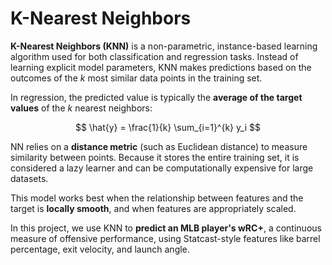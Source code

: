 # K-Nearest Neighbors

**K-Nearest Neighbors (KNN)** is a non-parametric, instance-based learning algorithm used for both classification and regression tasks. Instead of learning explicit model parameters, KNN makes predictions based on the outcomes of the $k$ most similar data points in the training set.

In regression, the predicted value is typically the **average of the target values** of the $k$ nearest neighbors:

$$
\hat{y} = \frac{1}{k} \sum_{i=1}^{k} y_i
$$

NN relies on a **distance metric** (such as Euclidean distance) to measure similarity between points. Because it stores the entire training set, it is considered a lazy learner and can be computationally expensive for large datasets.

This model works best when the relationship between features and the target is **locally smooth**, and when features are appropriately scaled.

In this project, we use KNN to **predict an MLB player's wRC+**, a continuous measure of offensive performance, using Statcast-style features like barrel percentage, exit velocity, and launch angle.
